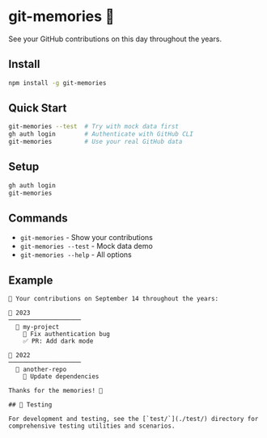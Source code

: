 # git-memories 🌱

See your GitHub contributions on this day throughout the years.

## Install

```bash
npm install -g git-memories
```

## Quick Start

```bash
git-memories --test  # Try with mock data first
gh auth login        # Authenticate with GitHub CLI
git-memories         # Use your real GitHub data
```

## Setup

```bash
gh auth login
git-memories
```

## Commands

- `git-memories` - Show your contributions
- `git-memories --test` - Mock data demo
- `git-memories --help` - All options

## Example

```
🌱 Your contributions on September 14 throughout the years:

📅 2023
────────────────────
  📁 my-project
    💚 Fix authentication bug
    ✅ PR: Add dark mode

📅 2022
────────────────────
  📁 another-repo
    💚 Update dependencies

Thanks for the memories! 🎉

## 🧪 Testing

For development and testing, see the [`test/`](./test/) directory for comprehensive testing utilities and scenarios.
```
